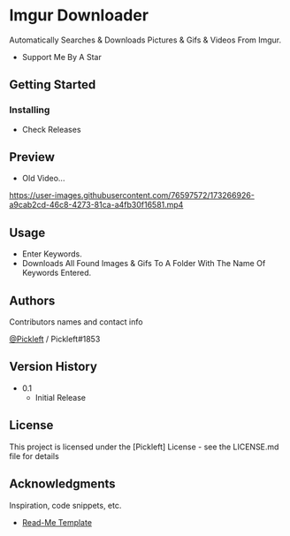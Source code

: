 # Imgur Downloader

Automatically Searches & Downloads Pictures & Gifs & Videos From Imgur.
   * Support Me By A Star

## Getting Started

### Installing

* Check Releases

## Preview

* Old Video...

https://user-images.githubusercontent.com/76597572/173266926-a9cab2cd-46c8-4273-81ca-a4fb30f16581.mp4



## Usage

* Enter Keywords.
* Downloads All Found Images & Gifs To A Folder With The Name Of Keywords Entered.

## Authors

Contributors names and contact info

[@Pickleft](https://twitter.com/Pickleft) / Pickleft#1853

## Version History

* 0.1
    * Initial Release

## License

This project is licensed under the [Pickleft] License - see the LICENSE.md file for details

## Acknowledgments

Inspiration, code snippets, etc.
* [Read-Me Template](https://gist.github.com/DomPizzie/7a5ff55ffa9081f2de27c315f5018afc)
